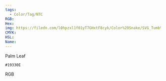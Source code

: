 ```yaml
---
tags:
  - Color/Tag/NTC
RGB:
Hex:
img: https://filedn.com/l0hpzxl1f01yT7GHxtF8cyk/Color%20Snake/SVG_Tumb%20Mass%20No%20Name/19330E.svg
CMYK:
HSL:
Name:
---
```

Palm Leaf
```palette
#19330E
```
RGB

